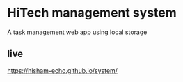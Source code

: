 # HiTech management system 
A task management web app using local storage
## live
https://hisham-echo.github.io/system/
